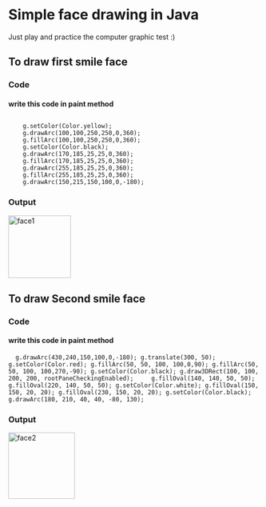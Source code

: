 # Simple face drawing in Java
Just play and practice the computer graphic test :)

## To draw first smile face 
### Code
#### write this code in paint method
##      
        g.setColor(Color.yellow);
        g.drawArc(100,100,250,250,0,360);
        g.fillArc(100,100,250,250,0,360);
        g.setColor(Color.black);
        g.drawArc(170,185,25,25,0,360);
        g.fillArc(170,185,25,25,0,360);
        g.drawArc(255,185,25,25,0,360);
        g.fillArc(255,185,25,25,0,360);
        g.drawArc(150,215,150,100,0,-180);
           
### Output
<img width="125" alt="face1" src="https://user-images.githubusercontent.com/107775566/217241656-f5ff4175-bd15-4a2f-9160-d0fc87a3b2ac.png">


## To draw Second smile face 
### Code
#### write this code in paint method
`  g.drawArc(430,240,150,100,0,-180);
        g.translate(300, 50);
        g.setColor(Color.red);
        g.fillArc(50, 50, 100, 100,0,90);
        g.fillArc(50, 50, 100, 100,270,-90);
        g.setColor(Color.black);
        g.draw3DRect(100, 100, 200, 200, rootPaneCheckingEnabled);    
        g.fillOval(140, 140, 50, 50);
        g.fillOval(220, 140, 50, 50);
        g.setColor(Color.white);
        g.fillOval(150, 150, 20, 20);
        g.fillOval(230, 150, 20, 20);
        g.setColor(Color.black);
        g.drawArc(180, 210, 40, 40, -80, 130);`
        
### Output
<img width="133" alt="face2" src="https://user-images.githubusercontent.com/107775566/217241691-a928c13e-083e-41b7-820b-ad01bc3cad07.png">


